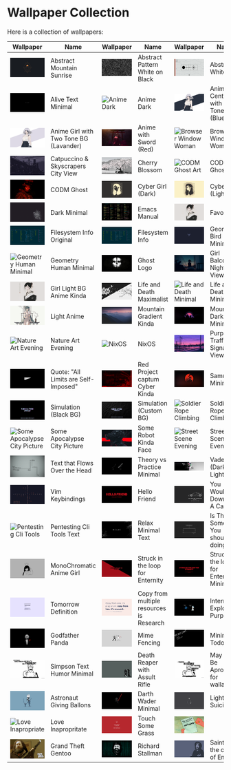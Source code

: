# Wallpaper Collection

Here is a collection of wallpapers:

| Wallpaper | Name | Wallpaper | Name | Wallpaper | Name |
|-----------|------|-----------|------|-----------|------|
| ![Abstract Mountain Sunrise](./abstract/abstract_moutain_sunrise.jpg) | Abstract Mountain Sunrise | ![Abstract Pattern White on Black](./abstract/abstract_pattern_white_on_black.png) | Abstract Pattern White on Black | ![Abstract White](./abstract/abstract_white.png) | Abstract White |
| ![Alive Text Minimal](./quotes_and_text/alive_text_minimal.png) | Alive Text Minimal | ![Anime Dark](anime/anime_dark.png) | Anime Dark | ![Anime Girl Center with 2 Tone BG (Blue)](anime/anime_girl_center_with_2_tone_bg_blue.png) | Anime Girl Center with 2 Tone BG (Blue) |
| ![Anime Girl with Two Tone BG (Lavander)](anime/anime_girl_with_two_tone_bg_lavander.png) | Anime Girl with Two Tone BG (Lavander) | ![Anime with Sword (Red)](anime/anime_with_sword_red.png) | Anime with Sword (Red) | ![Browser Window Woman](anime/browser_window_woman.png) | Browser Window Woman |
| ![Catpuccino & Skyscrapers City View](./city/catpuccin_skeyscrapers_city_view.png) | Catpuccino & Skyscrapers City View | ![Cherry Blossom](./nature/cherryblossom.jpg) | Cherry Blossom | ![CODM Ghost Art](./miminal/codm_ghost_art.png) | CODM Ghost Art |
| ![CODM Ghost](./miminal/codm_ghost.png) | CODM Ghost | ![Cyber Girl (Dark)](anime/cyber-girl-dark.png) | Cyber Girl (Dark) | ![Cyber Girl (Light)](anime/cyber-girl-light.png) | Cyber Girl (Light) |
| ![Dark Minimal](./miminal/dark_minimal.png) | Dark Minimal | ![Emacs Manual](./quotes_and_text/emacs_manual.png) | Emacs Manual | ![Favorite](anime/fav.png) | Favorite |
| ![Filesystem Info Original](./quotes_and_text/fs_info_original.png) | Filesystem Info Original | ![Filesystem Info](./quotes_and_text/fs_info.png) | Filesystem Info | ![Geometry Bird Minimal](./miminal/geometry_bird_minimal.png) | Geometry Bird Minimal |
| ![Geometry Human Minimal](./miminal/geometry_human_minimal.png) | Geometry Human Minimal | ![Ghost Logo](./miminal/ghostLogo.png) | Ghost Logo | ![Girl Balcony Night View](anime/girl_balcony_night_view.png) | Girl Balcony Night View |
| ![Girl Light BG Anime Kinda](anime/girl_light_bg_anime_kidna.png) | Girl Light BG Anime Kinda | ![Life and Death Maximalist](./unnamed_catgory/life_and_death_maximalist.png) | Life and Death Maximalist | ![Life and Death Minimal](./miminal/life_death_Minimaml.png) | Life and Death Minimal |
| ![Light Anime](./anime/light_anime.png) | Light Anime | ![Mountain Gradient Kinda](./nature/moutian_gradient_kinda.png) | Mountain Gradient Kinda | ![Mountain Dark Minimal](./miminal/moutniai_dark_minimal.jpg) | Mountain Dark Minimal |
| ![Nature Art Evening](./nature/nature_art_evening.png) | Nature Art Evening | ![NixOS](./miminal/nixos.png) | NixOS | ![Purple Traffic Signal View](./unnamed_catgory/purple_traffic_signal_view.jpg) | Purple Traffic Signal View |
| ![Quote: "All Limits are Self-Imposed"](./quotes_and_text/quote_all_limits_are_self_imposed.png) | Quote: "All Limits are Self-Imposed" | ![Red Project captum Cyber Kinda](./unnamed_catgory/red_project_captum_cyber_kidna.png) | Red Project captum Cyber Kinda | ![Samurai Minimal](./miminal/samurai_minimal.jpg) | Samurai Minimal |
| ![Simulation (Black BG)](./quotes_and_text/simulation_black_bg.png) | Simulation (Black BG) | ![Simulation (Custom BG)](./quotes_and_text/simulation_custom_bg.png) | Simulation (Custom BG) | ![Soldier Rope Climbing](./unnamed_catgory/soldier_rope_climbing.png) | Soldier Rope Climbing |
| ![Some Apocalypse City Picture](./unnamed_catgory/some_apocolype_city_picture.png) | Some Apocalypse City Picture | ![Some Robot Kinda Face](./unnamed_catgory/some_robot_kinda_face.png) | Some Robot Kinda Face | ![Street Scene Evening](./nature/stree_scence_evening.png) | Street Scene Evening |
| ![Text that Flows Over the Head](./quotes_and_text/text_that_flow_over_the_head.png) | Text that Flows Over the Head | ![Theory vs Practice Minimal](./miminal/theory_vs_practice_minimal.png) | Theory vs Practice Minimal | ![Vader (Dark & Light)](./unnamed_catgory/vader_dark_light.jpg) | Vader (Dark & Light) |
| ![Vim Keybindings](./quotes_and_text/vim_keybindings.png) | Vim Keybindings |![Hello Friend](./quotes_and_text/hello_friend.png) | Hello Friend | ![You Wouldn't Download A CAR](./quotes_and_text/you_wouldn't_downlaod_a_car.png) | You Would't Download A Car |
|![Pentesting Cli Tools](./quotes_and_text/pentesting_cli_tools_startup_text.png)|Pentesting Cli Tools Text|![Relax Minimal Text](./quotes_and_text/relax_minimal_text.jpg)|Relax Minimal Text|![Is There Something You should be doing Minimal Text](./quotes_and_text/is_there_something_you_should_be_doing_text_minimal.jpg)| Is There Something You should be doing|
|![MonoChromatic Gir](./anime/monochromatic_anime_girl.jpg)|MonoChromatic Anime Girl|![Struck in the loop for Enternity](./quotes_and_text/struck_in_the_loop_for_eternity.png)|Struck in the loop for Enternity|![Struck in the loop minimal](./quotes_and_text/struck_in_the_loop_minimal.png)|Struck in the loop for Enternity Minimal
|![Tomorrow Definition](./quotes_and_text/tomorrow_meaning_minimal.png)|Tomorrow Definition|![It's Research](./quotes_and_text/copy_from_another_quote_minimal.png)|Copy from multiple resources is Research|![Internet Explorer Purpous](./quotes_and_text/internet_explorer_purpose.png)|Internet Explorer Purpous|
|![Godfather Panada](./miminal/godfather_panda.png)|Godfather Panda|![Mime Fencing](./miminal/mime_fencing.png)|Mime Fencing|![Minimalist Todo](./miminal/minimalist_todo.png)|Minimalist Todo|![Censorship](./quotes_and_text/wrost_part_of_cencorship.png)|Censorship|
|![Simpson Text Humor Minimal](./quotes_and_text/simpson_text_humor_minimal.png)|Simpson Text Humor Minimal|![Death Reaper with Assult Rifle](./miminal/death_reaper_with_assult_rifel.png)|Death Reaper with Assult Rifle|![May Not Be Aproprite for a wallpaper](./quotes_and_text/may_not_be_aproprite.png)|May Not Be Aproprite for wallapper|
|![Astronaut giving ballons](./miminal/astronaut_giving_baloons.png)|Astronaut Giving Ballons|![Darth Wader minimal](./miminal/darth_wader_minimal.png)|Darth Wader Minimal|![Light Bulb Suicide](./miminal/light_bulb_suicide.png)|Light Bulb Suicide|
|![Love Inapropriate](quotes_and_text/love_inapropriate.png)|Love Inapropritate|![Touch Some Grass](quotes_and_text/touch_some_grass.png)|Touch Some Grass|![Patrick Todo](quotes_and_text/patrik_todo_list.png)
|![Richard Stallman](stallman_richard_stallman/stallman_grand_theft_gentoo.png)|Grand Theft Gentoo|![Stallman matrix](stallman_richard_stallman/stallman_matrix_background.png)|Richard Stallman|![Saint in church of Emacs](stallman_richard_stallman/stallman_saint.png)|Saint in the church of Emacs|